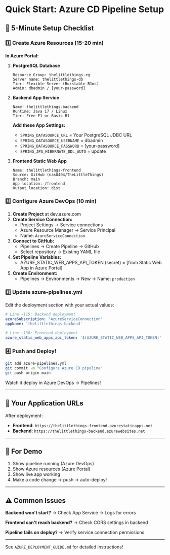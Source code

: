# Quick Start: Azure CD Pipeline Setup

## 🚀 5-Minute Setup Checklist

### 1️⃣ Create Azure Resources (15-20 min)

**In Azure Portal:**

1. **PostgreSQL Database**
   ```
   Resource Group: thelittlethings-rg
   Server name: thelittlethings-db
   Tier: Flexible Server (Burstable B1ms)
   Admin: dbadmin / [your-password]
   ```

2. **Backend App Service**
   ```
   Name: thelittlethings-backend
   Runtime: Java 17 / Linux
   Tier: Free F1 or Basic B1
   ```
   
   **Add these App Settings:**
   - `SPRING_DATASOURCE_URL` = Your PostgreSQL JDBC URL
   - `SPRING_DATASOURCE_USERNAME` = dbadmin
   - `SPRING_DATASOURCE_PASSWORD` = [your-password]
   - `SPRING_JPA_HIBERNATE_DDL_AUTO` = update

3. **Frontend Static Web App**
   ```
   Name: thelittlethings-frontend
   Source: GitHub (nas0404/TheLittleThings)
   Branch: main
   App location: /frontend
   Output location: dist
   ```

### 2️⃣ Configure Azure DevOps (10 min)

1. **Create Project** at dev.azure.com
2. **Create Service Connection:**
   - Project Settings → Service connections
   - Azure Resource Manager → Service Principal
   - Name: `AzureServiceConnection`
3. **Connect to GitHub:**
   - Pipelines → Create Pipeline → GitHub
   - Select repository → Existing YAML file
4. **Set Pipeline Variables:**
   - AZURE_STATIC_WEB_APPS_API_TOKEN (secret) = [from Static Web App in Azure Portal]
5. **Create Environment:**
   - Pipelines → Environments → New → Name: `production`

### 3️⃣ Update azure-pipelines.yml

Edit the deployment section with your actual values:

```yaml
# Line ~115: Backend deployment
azureSubscription: 'AzureServiceConnection'
appName: 'thelittlethings-backend'

# Line ~130: Frontend deployment  
azure_static_web_apps_api_token: '$(AZURE_STATIC_WEB_APPS_API_TOKEN)'
```

### 4️⃣ Push and Deploy!

```bash
git add azure-pipelines.yml
git commit -m "Configure Azure CD pipeline"
git push origin main
```

Watch it deploy in Azure DevOps → Pipelines!

---

## 📱 Your Application URLs

After deployment:
- **Frontend**: `https://thelittlethings-frontend.azurestaticapps.net`
- **Backend**: `https://thelittlethings-backend.azurewebsites.net`

---

## 🎯 For Demo

1. Show pipeline running (Azure DevOps)
2. Show Azure resources (Azure Portal)
3. Show live app working
4. Make a code change → push → auto-deploy!

---

## ⚠️ Common Issues

**Backend won't start?**
→ Check App Service → Logs for errors

**Frontend can't reach backend?**
→ Check CORS settings in backend

**Pipeline fails on deploy?**
→ Verify service connection permissions

---

See `AZURE_DEPLOYMENT_GUIDE.md` for detailed instructions!
